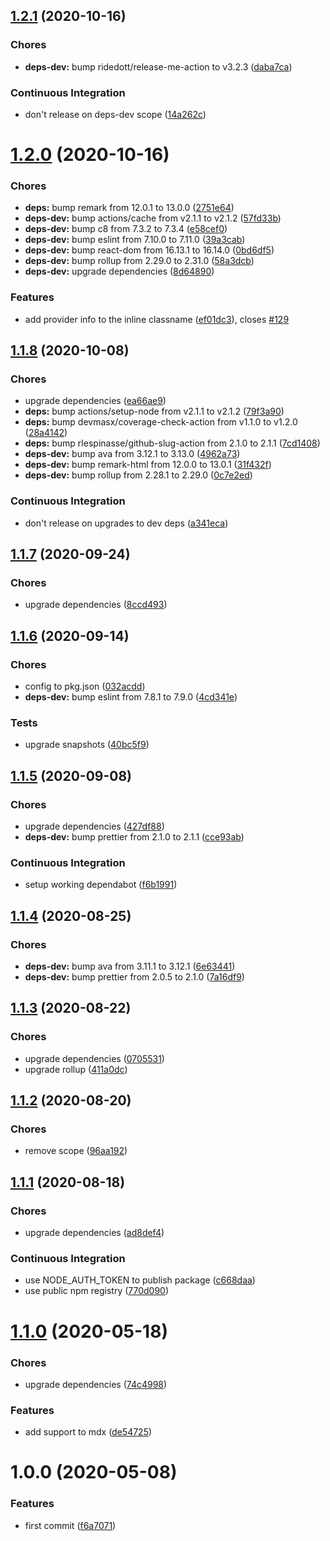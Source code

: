 ## [1.2.1](https://github.com/sergioramos/remark-oembed/compare/v1.2.0...v1.2.1) (2020-10-16)

### Chores

- **deps-dev:** bump ridedott/release-me-action to v3.2.3 ([daba7ca](https://github.com/sergioramos/remark-oembed/commit/daba7ca9ca8b5bf8f6ecc7da9826ae7e6a974912))

### Continuous Integration

- don't release on deps-dev scope ([14a262c](https://github.com/sergioramos/remark-oembed/commit/14a262c3c9a4c5e13bb05f5f870e40b14c3fdae9))

# [1.2.0](https://github.com/sergioramos/remark-oembed/compare/v1.1.8...v1.2.0) (2020-10-16)

### Chores

- **deps:** bump remark from 12.0.1 to 13.0.0 ([2751e64](https://github.com/sergioramos/remark-oembed/commit/2751e64c772f04dddd2c674c8210cd3639061ba5))
- **deps-dev:** bump actions/cache from v2.1.1 to v2.1.2 ([57fd33b](https://github.com/sergioramos/remark-oembed/commit/57fd33becf43970ba717170439425ff4f7a5892c))
- **deps-dev:** bump c8 from 7.3.2 to 7.3.4 ([e58cef0](https://github.com/sergioramos/remark-oembed/commit/e58cef0ac5efdf4e8b6fe6d048e7e7635733647b))
- **deps-dev:** bump eslint from 7.10.0 to 7.11.0 ([39a3cab](https://github.com/sergioramos/remark-oembed/commit/39a3cab6a1a3281ca36c8647195ca49652a773a1))
- **deps-dev:** bump react-dom from 16.13.1 to 16.14.0 ([0bd6df5](https://github.com/sergioramos/remark-oembed/commit/0bd6df5bc14aff203c8d0efb4337a9321fa913d1))
- **deps-dev:** bump rollup from 2.29.0 to 2.31.0 ([58a3dcb](https://github.com/sergioramos/remark-oembed/commit/58a3dcb719ccd3a6fe326c95f55f460cb17a4418))
- **deps-dev:** upgrade dependencies ([8d64890](https://github.com/sergioramos/remark-oembed/commit/8d648907cc120b163816072812a0e5f3bc39aa87))

### Features

- add provider info to the inline classname ([ef01dc3](https://github.com/sergioramos/remark-oembed/commit/ef01dc3fba28d448da96fb7e144e4072ebd31f92)), closes [#129](https://github.com/sergioramos/remark-oembed/issues/129)

## [1.1.8](https://github.com/sergioramos/remark-oembed/compare/v1.1.7...v1.1.8) (2020-10-08)

### Chores

- upgrade dependencies ([ea66ae9](https://github.com/sergioramos/remark-oembed/commit/ea66ae9eb030e8e02428251d41b1d2a37e64c2f3))
- **deps:** bump actions/setup-node from v2.1.1 to v2.1.2 ([79f3a90](https://github.com/sergioramos/remark-oembed/commit/79f3a90eef5a8e85e3fa794adbf5cea6519a62ec))
- **deps:** bump devmasx/coverage-check-action from v1.1.0 to v1.2.0 ([28a4142](https://github.com/sergioramos/remark-oembed/commit/28a4142d63d92e7fbff0799b5010b36a6b08cc0f))
- **deps:** bump rlespinasse/github-slug-action from 2.1.0 to 2.1.1 ([7cd1408](https://github.com/sergioramos/remark-oembed/commit/7cd14088c190a1e9cb3486f37eb816949ed1ab3c))
- **deps-dev:** bump ava from 3.12.1 to 3.13.0 ([4962a73](https://github.com/sergioramos/remark-oembed/commit/4962a736554b92cb7cde1a9160f5dc86041f06b7))
- **deps-dev:** bump remark-html from 12.0.0 to 13.0.1 ([31f432f](https://github.com/sergioramos/remark-oembed/commit/31f432f441fa0464f70c92a846f4dd7fda5be9d8))
- **deps-dev:** bump rollup from 2.28.1 to 2.29.0 ([0c7e2ed](https://github.com/sergioramos/remark-oembed/commit/0c7e2eda011aad474734e7958c09652420bedacf))

### Continuous Integration

- don't release on upgrades to dev deps ([a341eca](https://github.com/sergioramos/remark-oembed/commit/a341ecab700388baad48f616580d7fd2c140cd05))

## [1.1.7](https://github.com/sergioramos/remark-oembed/compare/v1.1.6...v1.1.7) (2020-09-24)

### Chores

- upgrade dependencies ([8ccd493](https://github.com/sergioramos/remark-oembed/commit/8ccd493d4fad1b1939af30134e7178e78bc7b3a9))

## [1.1.6](https://github.com/sergioramos/remark-oembed/compare/v1.1.5...v1.1.6) (2020-09-14)

### Chores

- config to pkg.json ([032acdd](https://github.com/sergioramos/remark-oembed/commit/032acddb7aadb913d35c946dcbaf9b526d9d5c1f))
- **deps-dev:** bump eslint from 7.8.1 to 7.9.0 ([4cd341e](https://github.com/sergioramos/remark-oembed/commit/4cd341e0015e8260e978888f1fe7a0829edce09c))

### Tests

- upgrade snapshots ([40bc5f9](https://github.com/sergioramos/remark-oembed/commit/40bc5f9f91e25cb97661405a1dfde99fdafd31c6))

## [1.1.5](https://github.com/sergioramos/remark-oembed/compare/v1.1.4...v1.1.5) (2020-09-08)

### Chores

- upgrade dependencies ([427df88](https://github.com/sergioramos/remark-oembed/commit/427df88b3373bfdc798d2499ffe3ec71861ea206))
- **deps-dev:** bump prettier from 2.1.0 to 2.1.1 ([cce93ab](https://github.com/sergioramos/remark-oembed/commit/cce93abcabb6ff79974ce77d4e67dfea57648964))

### Continuous Integration

- setup working dependabot ([f6b1991](https://github.com/sergioramos/remark-oembed/commit/f6b199179f2caf51cf775f2e9e8963fd90425a58))

## [1.1.4](https://github.com/sergioramos/remark-oembed/compare/v1.1.3...v1.1.4) (2020-08-25)

### Chores

- **deps-dev:** bump ava from 3.11.1 to 3.12.1 ([6e63441](https://github.com/sergioramos/remark-oembed/commit/6e6344124587f25f4705a3ffc6b89ebe223df8db))
- **deps-dev:** bump prettier from 2.0.5 to 2.1.0 ([7a16df9](https://github.com/sergioramos/remark-oembed/commit/7a16df96090cd85142e3f3dedb38cb01e649b70c))

## [1.1.3](https://github.com/sergioramos/remark-oembed/compare/v1.1.2...v1.1.3) (2020-08-22)

### Chores

- upgrade dependencies ([0705531](https://github.com/sergioramos/remark-oembed/commit/0705531db994ed2c9ff60a68f41a7a2c5e9ec94c))
- upgrade rollup ([411a0dc](https://github.com/sergioramos/remark-oembed/commit/411a0dc8e2b9b3326f3fe156db8dac205355d292))

## [1.1.2](https://github.com/sergioramos/remark-oembed/compare/v1.1.1...v1.1.2) (2020-08-20)

### Chores

- remove scope ([96aa192](https://github.com/sergioramos/remark-oembed/commit/96aa19295ab676d6bb82f8776b703fb06c47f6ab))

## [1.1.1](https://github.com/sergioramos/remark-oembed/compare/v1.1.0...v1.1.1) (2020-08-18)

### Chores

- upgrade dependencies ([ad8def4](https://github.com/sergioramos/remark-oembed/commit/ad8def461017166386e8df373a45587b1d2bc703))

### Continuous Integration

- use NODE_AUTH_TOKEN to publish package ([c668daa](https://github.com/sergioramos/remark-oembed/commit/c668daacad063e1a5614142e863e9c66b3973d34))
- use public npm registry ([770d090](https://github.com/sergioramos/remark-oembed/commit/770d090b43c7c081b43da545ca317e98829f9a43))

# [1.1.0](https://github.com/sergioramos/remark-oembed/compare/v1.0.0...v1.1.0) (2020-05-18)

### Chores

- upgrade dependencies ([74c4998](https://github.com/sergioramos/remark-oembed/commit/74c4998b40e7238542532f4263caa7f7194f4636))

### Features

- add support to mdx ([de54725](https://github.com/sergioramos/remark-oembed/commit/de54725987dc1cdf4e7425f1723cc2be08a54cb2))

# 1.0.0 (2020-05-08)

### Features

- first commit ([f6a7071](https://github.com/sergioramos/remark-oembed/commit/f6a70710c73f1714b27c0f2ea405cfc6bd69da43))
